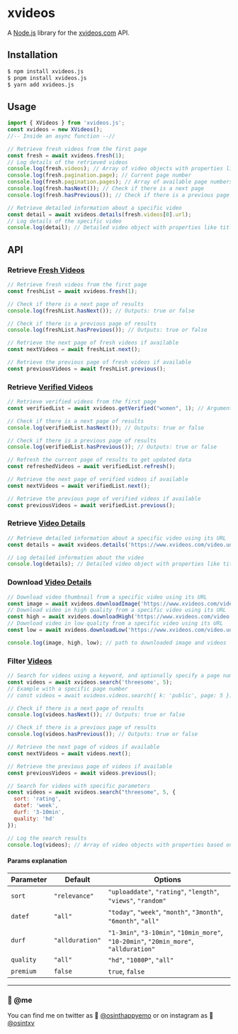 # xvideos

A [Node.js](https://nodejs.org) library for the [xvideos.com](https://www.xvideos.com) API.

## Installation

```bash
$ npm install xvideos.js
$ pnpm install xvideos.js
$ yarn add xvideos.js
```

## Usage

```javascript
import { XVideos } from 'xvideos.js';
const xvideos = new XVideos();
//-- Inside an async function --//

// Retrieve fresh videos from the first page
const fresh = await xvideos.fresh(1);
// Log details of the retrieved videos 
console.log(fresh.videos); // Array of video objects with properties like url, path, title, duration, profile, views
console.log(fresh.pagination.page); // Current page number
console.log(fresh.pagination.pages); // Array of available page numbers
console.log(fresh.hasNext()); // Check if there is a next page
console.log(fresh.hasPrevious()); // Check if there is a previous page

// Retrieve detailed information about a specific video
const detail = await xvideos.details(fresh.videos[0].url);
// Log details of the specific video
console.log(detail); // Detailed video object with properties like title, duration, image, videoType, views, files
```

## API

### Retrieve [Fresh Videos](https://www.xvideos.com/)

```javascript
// Retrieve fresh videos from the first page
const freshList = await xvideos.fresh(1);

// Check if there is a next page of results
console.log(freshList.hasNext()); // Outputs: true or false

// Check if there is a previous page of results
console.log(freshList.hasPrevious()); // Outputs: true or false

// Retrieve the next page of fresh videos if available
const nextVideos = await freshList.next();

// Retrieve the previous page of fresh videos if available
const previousVideos = await freshList.previous();
```

### Retrieve [Verified Videos](https://www.xvideos.com/verified/videos)

```javascript
// Retrieve verified videos from the first page
const verifiedList = await xvideos.getVerified("women", 1); // Argument 'type' can be either "women", "men", "gay", or "trans"

// Check if there is a next page of results
console.log(verifiedList.hasNext()); // Outputs: true or false

// Check if there is a previous page of results
console.log(verifiedList.hasPrevious()); // Outputs: true or false

// Refresh the current page of results to get updated data
const refreshedVideos = await verifiedList.refresh();

// Retrieve the next page of verified videos if available
const nextVideos = await verifiedList.next();

// Retrieve the previous page of verified videos if available
const previousVideos = await verifiedList.previous();
```

### Retrieve [Video Details](https://www.xvideos.com/video.udefpih987f/mi_madrastra_perdio_apuesta_en_final_argentina_vs_colombia_y_me_lo_chupa)

```javascript
// Retrieve detailed information about a specific video using its URL
const details = await xvideos.details('https://www.xvideos.com/video.udefpih987f/mi_madrastra_perdio_apuesta_en_final_argentina_vs_colombia_y_me_lo_chupa');

// Log detailed information about the video
console.log(details); // Detailed video object with properties like title, duration, image, videoType, views, files
```

### Download [Video Details](https://www.xvideos.com/video.udefpih987f/mi_madrastra_perdio_apuesta_en_final_argentina_vs_colombia_y_me_lo_chupa)
```javascript
// Download video thumbnail from a specific video using its URL
const image = await xvideos.downloadImage('https://www.xvideos.com/video.udefpih987f/mi_madrastra_perdio_apuesta_en_final_argentina_vs_colombia_y_me_lo_chupa');
// Download video in high quality from a specific video using its URL
const high = await xvideos.downloadHigh('https://www.xvideos.com/video.udefpih987f/mi_madrastra_perdio_apuesta_en_final_argentina_vs_colombia_y_me_lo_chupa');
// Download video in low quality from a specific video using its URL
const low = await xvideos.downloadLow('https://www.xvideos.com/video.udefpih987f/mi_madrastra_perdio_apuesta_en_final_argentina_vs_colombia_y_me_lo_chupa');

console.log(image, high, low); // path to downloaded image and videos
```

### Filter [Videos](https://www.xvideos.com/?k=threesome)

```javascript
// Search for videos using a keyword, and optionally specify a page number
const videos = await xvideos.search('threesome', 5);
// Example with a specific page number
// const videos = await xvideos.videos.search({ k: 'public', page: 5 });

// Check if there is a next page of results
console.log(videos.hasNext()); // Outputs: true or false

// Check if there is a previous page of results
console.log(videos.hasPrevious()); // Outputs: true or false

// Retrieve the next page of videos if available
const nextVideos = await videos.next();

// Retrieve the previous page of videos if available
const previousVideos = await videos.previous();

// Search for videos with specific parameters
const videos = await xvideos.search("threesome", 5, {
  sort: 'rating',
  datef: 'week',
  durf: '3-10min',
  quality: 'hd'
});

// Log the search results
console.log(videos); // Array of video objects with properties based on the search parameters
```

#### Params explanation

| Parameter | Default        | Options                                                                                  |
|-----------|----------------|------------------------------------------------------------------------------------------|
| `sort`    | `"relevance"`  | `"uploaddate"`, `"rating"`, `"length"`, `"views"`, `"random"`                            |
| `datef`   | `"all"`        | `"today"`, `"week"`, `"month"`, `"3month"`, `"6month"`, `"all"`                         |
| `durf`    | `"allduration"`| `"1-3min"`, `"3-10min"`, `"10min_more"`, `"10-20min"`, `"20min_more"`, `"allduration"` |
| `quality` | `"all"`        | `"hd"`, `"1080P"`, `"all"`                                                                |
| `premium` | `false`        | `true`, `false`                                                                |



---
### 🐼 @me

You can find me on twitter as 🐤 <a href="https://twitter.com/osinthappyemo">@osinthappyemo</a>
or on instagram as 🍢 <a href="https://instagram.com/osintxv">@osintxv</a>
